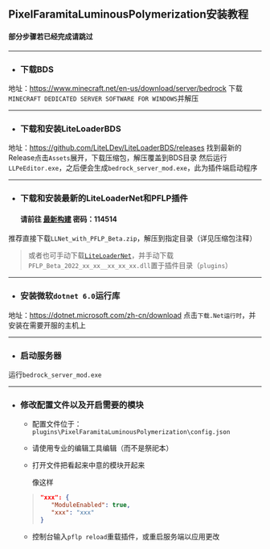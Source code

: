 ## PixelFaramitaLuminousPolymerization安装教程
#### 部分步骤若已经完成请跳过
---
- ### 下载BDS
地址：https://www.minecraft.net/en-us/download/server/bedrock
下载`MINECRAFT DEDICATED SERVER SOFTWARE FOR WINDOWS`并解压

---
- ### 下载和安装LiteLoaderBDS
地址：https://github.com/LiteLDev/LiteLoaderBDS/releases
找到最新的Release点击`Assets`展开，下载压缩包，解压覆盖到BDS目录
然后运行`LLPeEditor.exe`，之后便会生成`bedrock_server_mod.exe`，此为插件端启动程序

---
- ### 下载和安装最新的LiteLoaderNet和PFLP插件
    #### 请前往 [最新构建](https://gxh.lanzoum.com/b03v3gxbi)  密码：114514
推荐直接下载`LLNet_with_PFLP_Beta.zip`，解压到指定目录（详见压缩包注释）
>或者也可手动下载[`LiteLoaderNet`](https://github.com/LiteLDev/LiteLoader.NET)，并手动下载`PFLP_Beta_2022_xx_xx__xx_xx_xx.dll`置于插件目录（`plugins`）
---
- ### 安装微软`dotnet 6.0`运行库
地址：https://dotnet.microsoft.com/zh-cn/download
点击`下载.Net运行时`，并安装在需要开服的主机上

---
- ### 启动服务器
运行`bedrock_server_mod.exe`

---
- ### 修改配置文件以及开启需要的模块
    - 配置文件位于：`plugins\PixelFaramitaLuminousPolymerization\config.json`
    - 请使用专业的编辑工具编辑（而不是祭祀本）

    - 打开文件把看起来中意的模块开起来
    
        像这样
    >``` json
    >"xxx": {
    >    "ModuleEnabled": true,
    >    "xxx": "xxx"
    >}
    >```

    - 控制台输入`pflp reload`重载插件，或重启服务端以应用更改

